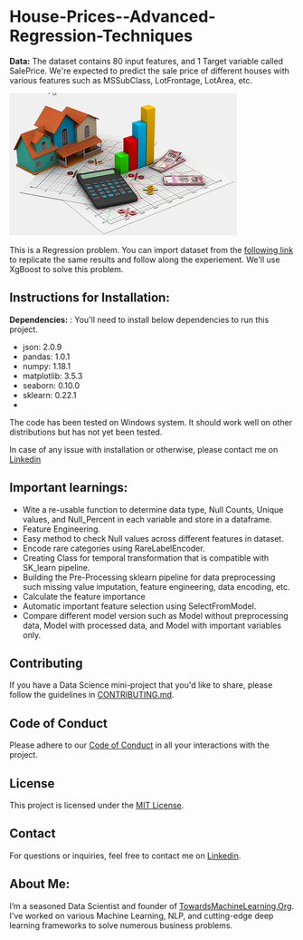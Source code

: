 # House-Prices--Advanced-Regression-Techniques
**Data:** The dataset contains 80 input features, and 1 Target variable called SalePrice. We're expected to predict the sale price of different houses with various features such as MSSubClass, LotFrontage, LotArea, etc. 

![House Price Prediction](https://github.com/Praveen76/House-Prices--Advanced-Regression-Techniques/blob/main/1_D6s2K1y7kjE14swcgITB1w.png
)


This is a Regression problem. You can import dataset from the [following link](https://www.kaggle.com/c/house-prices-advanced-regression-techniques/data) to replicate the same results and follow along the experiement. We'll use XgBoost to solve this problem.

## Instructions for Installation:

**Dependencies:** : You'll need to install below dependencies to run this project.

* json: 2.0.9
* pandas: 1.0.1
* numpy: 1.18.1
* matplotlib: 3.5.3
* seaborn: 0.10.0
* sklearn: 0.22.1
* 
The code has been tested on Windows system. It should work well on other distributions but has not yet been tested.

In case of any issue with installation or otherwise, please contact me on [Linkedin](https://www.linkedin.com/in/praveen-kumar-anwla-49169266/)

## **Important learnings:**
* Wite a re-usable function to determine data type, Null Counts,	Unique values, and Null_Percent in each variable and store in a dataframe.
* Feature Engineering.
* Easy method to check Null values across different features in dataset.
* Encode rare categories using RareLabelEncoder.
* Creating Class for temporal transformation that is compatible with SK_learn pipeline.
* Building the Pre-Processing sklearn pipeline for data preprocessing such missing value imputation, feature engineering, data encoding, etc.
* Calculate the feature importance
* Automatic important feature selection using SelectFromModel.
* Compare different model version such as Model without preprocessing data, Model with processed data, and Model with important variables only.


## Contributing

If you have a Data Science mini-project that you'd like to share, please follow the guidelines in [CONTRIBUTING.md](https://github.com/Praveen76/Data-Science-Mini-Projects/blob/main/contributing.md).

## Code of Conduct
Please adhere to our [Code of Conduct](https://github.com/Praveen76/Data-Science-Mini-Projects/blob/main/CODE_OF_CONDUCT.md) in all your interactions with the project.

## License

This project is licensed under the [MIT License](LICENSE).

## Contact

For questions or inquiries, feel free to contact me on [Linkedin](https://www.linkedin.com/in/praveen-kumar-anwla-49169266/).

## **About Me**:
I’m a seasoned Data Scientist and founder of [TowardsMachineLearning.Org](https://towardsmachinelearning.org/). I've worked on various Machine Learning, NLP, and cutting-edge deep learning frameworks to solve numerous business problems.
